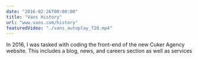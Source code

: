 ```yaml
---
date: "2016-02-26T00:00:00"
title: "Vans History"
url: "www.vans.com/history"
featuredVideo: "./vans_autoplay_720.mp4"
---
```

In 2016, I was tasked with coding the front-end of the new Cuker Agency website. This includes a blog, news, and careers section as well as services 
